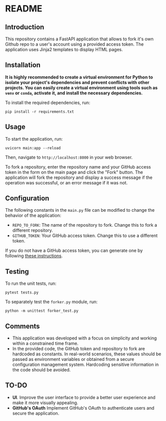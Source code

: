 # README

## Introduction

This repository contains a FastAPI application that allows to fork it's own
Github repo to a user's account using a provided access token. The application uses Jinja2 templates to display HTML pages.

## Installation

__It is highly recommended to create a virtual environment for Python to isolate your project's dependencies and prevent conflicts with other projects. You can easily create a virtual environment using tools such as `venv` or `conda`, activate it, and install the necessary dependencies.__

To install the required dependencies, run:

`pip install -r requirements.txt`

## Usage

To start the application, run:

`uvicorn main:app --reload`

Then, navigate to `http://localhost:8000` in your web browser.

To fork a repository, enter the repository name and your GitHub access token in the form on the main page and click the "Fork" button. The application will fork the repository and display a success message if the operation was successful, or an error message if it was not.

## Configuration

The following constants in the `main.py` file can be modified to change the behavior of the application:

- `REPO_TO_FORK`: The name of the repository to fork. Change this to fork a different repository.
- `GITHUB_TOKEN`: Your GitHub access token. Change this to use a different
  token.

If you do not have a GitHub access token, you can generate one by following [these instructions](https://docs.github.com/en/authentication/keeping-your-account-and-data-secure/creating-a-personal-access-token).

## Testing

To run the unit tests, run:

`pytest tests.py`

To separately test the `forker.py` module, run:

`python -m unittest forker_test.py`


## Comments
- This application was developed with a focus on simplicity and working within a
  constrained time frame.
- In the provided code, the GitHub token and repository to fork are hardcoded as
  constants. In real-world scenarios,
  these values should be passed as environment variables or obtained from a
  secure configuration management system. Hardcoding sensitive information in
  the code should be avoided.

## TO-DO
- **UI**. Improve the user interface to provide a better user experience and
  make it more visually appealing.
- **GitHub's OAuth** Implement GitHub's OAuth to authenticate users and secure
  the application.






